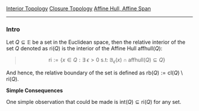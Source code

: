 [Interior Topology](Interior%20Topology.md)
[Closure Topology](Closure%20Topology.md)
[Affine Hull, Affine Span](Affine%20Hull,%20Affine%20Span.md)

---
### **Intro**

Let $Q\subseteq \mathbb{E}$ be a set in the Euclidean space, then the relative interior of the set $Q$ denoted as $\text{ri}(Q)$ is the interior of the Affine Hull $\text{affhull}(Q)$: 

> $$
> \text{ri}:= 
> \{
>     x\in Q:  \exists\; \epsilon > 0 \text{ s.t: }
>     \mathbb{B}_\epsilon(x)\cap \text{affhull}(Q)\subseteq Q
> \}
> $$

And hence, the relative boundary of the set is defined as $\text{rb}(Q):= \text{cl}(Q)\setminus \text{ri}(Q)$. 

**Simple Consequences**

One simple observation that could be made is $\text{int}(Q)\subseteq \text{ri}(Q)$ for any set. 
